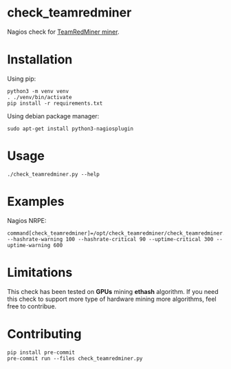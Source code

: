 # check_teamredminer

Nagios check for [TeamRedMiner miner](https://github.com/todxx/teamredminer).

# Installation

Using pip:

```
python3 -m venv venv
. ./venv/bin/activate
pip install -r requirements.txt
```

Using debian package manager:

```
sudo apt-get install python3-nagiosplugin
```

# Usage

```
./check_teamredminer.py --help
```

# Examples

Nagios NRPE:

```
command[check_teamredminer]=/opt/check_teamredminer/check_teamredminer.py --hashrate-warning 100 --hashrate-critical 90 --uptime-critical 300 --uptime-warning 600
```

# Limitations

This check has been tested on **GPUs** mining **ethash** algorithm.
If you need this check to support more type of hardware mining more algorithms, feel free to contribue.

# Contributing

```
pip install pre-commit
pre-commit run --files check_teamredminer.py
```
